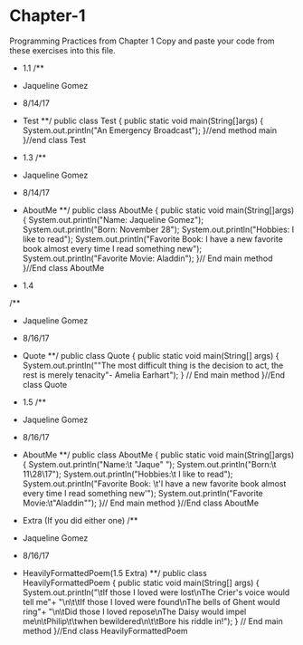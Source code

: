 # Chapter-1
Programming Practices from Chapter 1
Copy and paste your code from these exercises into this file.

* 1.1
/**
 * Jaqueline Gomez
 * 8/14/17
 * Test
  **/
public class Test
{
    public static void main(String[]args)
    {
        System.out.println("An Emergency Broadcast");
    }//end method main
}//end class Test

* 1.3
/**
 * Jaqueline Gomez
 * 8/14/17
 * AboutMe
  **/
  public class AboutMe
{
   public static void main(String[]args)
	{
	System.out.println("Name: Jaqueline Gomez");
	System.out.println("Born: November 28");
	System.out.println("Hobbies: I like to read");
	System.out.println("Favorite Book: I have a new favorite book almost every time I read something new");
	System.out.println("Favorite Movie: Aladdin");
	}// End main method
}//End class AboutMe

* 1.4

/**
 * Jaqueline Gomez
 * 8/16/17
 * Quote
  **/
  public class Quote
  {
      public static void main(String[] args)
      {
          System.out.println("\"The most difficult thing is the decision to act, the rest is merely tenacity\"- Amelia Earhart");
      } // End main method
  }//End class Quote

* 1.5
/**
 * Jaqueline Gomez
 * 8/16/17
 * AboutMe
  **/
  public class AboutMe
{
   public static void main(String[]args)
	{
	System.out.println("Name:\t \"Jaque\" ");
	System.out.println("Born:\t 11\\28\\17");
	System.out.println("Hobbies:\t I like to read");
	System.out.println("Favorite Book: \t'I have a new favorite book almost every time I read something new'");
	System.out.println("Favorite Movie:\t\"Aladdin\"");
	}// End main method
}//End class AboutMe


* Extra (If you did either one)
/**
 * Jaqueline Gomez
 * 8/16/17
 * HeavilyFormattedPoem(1.5 Extra)
  **/
  public class HeavilyFormattedPoem
  {
      public static void main(String[] args)
      {
          System.out.println("\tIf those I loved were lost\nThe Crier's voice would tell me"+
          "\n\t\tIf those I loved were found\nThe bells of Ghent would ring"+
          "\n\tDid those I loved repose\nThe Daisy would impel me\n\tPhilip\t\twhen bewildered\n\t\tBore his riddle in!");
      } // End main method
  }//End class HeavilyFormattedPoem
  
